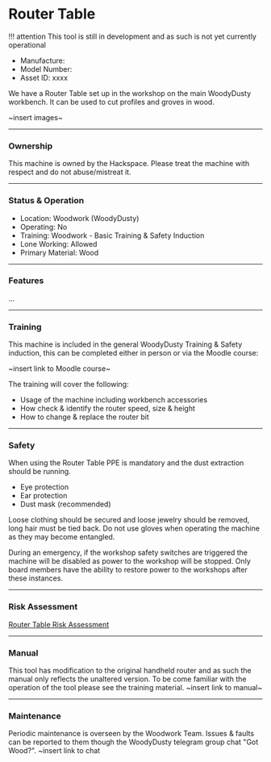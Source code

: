 # Router Table

  !!! attention
  This tool is still in development and as such is not yet currently operational

- Manufacture: 
- Model Number: 
- Asset ID: xxxx

We have a Router Table set up in the workshop on the main WoodyDusty workbench.  It can be used to cut profiles and groves in wood.

~insert images~

---

### **Ownership**
This machine is owned by the Hackspace. Please treat the machine with respect and do not abuse/mistreat it.

---

### **Status & Operation**

- Location: Woodwork (WoodyDusty)
- Operating: No
- Training: Woodwork - Basic Training & Safety Induction
- Lone Working: Allowed
- Primary Material: Wood

---

### **Features**
...  

---

### **Training**
This machine is included in the general WoodyDusty Training & Safety induction, this can be completed either in person or via the Moodle course: 

~insert link to Moodle course~

The training will cover the following:
  - Usage of the machine including  workbench accessories
  - How check & identify the router speed, size & height
  - How to change & replace the router bit

---

### **Safety**
When using the Router Table PPE is mandatory and the dust extraction should be running.
  - Eye protection
  - Ear protection
  - Dust mask (recommended)

Loose clothing should be secured and loose jewelry should be removed, long hair must be tied back.  Do not use gloves when operating the machine as they may become entangled.

During an emergency, if the workshop safety switches are triggered the machine will be disabled as power to the workshop will be stopped. Only board members have the ability to restore power to the workshops after these instances.

---

### **Risk Assessment**
[Router Table Risk Assessment](https://docs.google.com/document/d/1LIH4-6c16wEY-lNIruVvq_7wR3ZY4It_Pv44CAXQC3Q/edit?usp=sharing)

---

### **Manual**
This tool has modification to the original handheld router and as such the manual only reflects the unaltered version.  To be come familiar with the operation of the tool please see the training material.
~insert link to manual~

---

### **Maintenance**
Periodic maintenance is overseen by the Woodwork Team.  Issues & faults can be reported to them though the WoodyDusty telegram group chat "Got Wood?". ~insert link to chat
